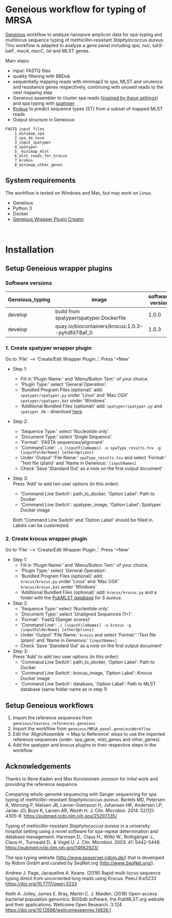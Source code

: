 # Geneious workflow for typing of MRSA

[Geneious](https://www.geneious.com) workflow to analyze nanopore amplicon data for spa-typing and multilocus sequence typing of methicillin-resistant *Staphylococcus aureus*. 
This workflow is adapted to analyze a gene panel including *spa*, *nuc*, *lukS-lukF*, *mecA*, *mecC*, *tst* and MLST genes. 

Main steps:
- input: FASTQ files
- quality filtering with BBDuk
- sequentially mapping reads with minimap2 to spa, MLST and virulence and resistance genes respectively, continuing with unused reads to the next mapping step
- Geneious assembler to cluster spa reads [(inspired by these settings)](https://www.geneious.com/tutorials/metagenomic-analysis) and spa typing with [spatyper](https://bitbucket.org/genomicepidemiology/spatyper)
- [Krokus](https://github.com/andrewjpage/krocus) to predict sequence types (ST) from a subset of mapped MLST reads
- Output structure in Geneious:
````
FASTQ input files
	1_minimap_spa
	2_spa_de_novo
	3_input_spatyper
	4_spatyper
	5_ minimap_mlst
	6_mlst_reads_for_krocus
	7_krokus
	8_minimap_other_genes
````


## System requirements
The workflow is tested on Windows and Mac, but may work on Linux.
- Geneious
- Python 3
- Docker
- [Geneious Wrapper Plugin Creator](https://www.geneious.com/api-developers/)

&nbsp;
&nbsp;

# Installation

## Setup Geneious wrapper plugins

### Software versions

| Geneious_typing | image | software version |
| -------- | ------- | ------- |
| develop | build from spatyper/spatyper.Dockerfile | 1.0.0 |
| develop | quay.io/biocontainers/krocus:1.0.3--pyhdfd78af_0 | 1.0.3 |

### 1. Create spatyper wrapper plugin
Go to 'File' --> 'Create/Edit Wrapper Plugin..'. Press '+New'
- Step 1: 
	- Fill in 'Plugin Name:' and 'Menu/Button Text:' of your choice. 
	- 'Plugin Type:' select 'General Operation'. 
	- 'Bundled Program Files (optional)' add:  
		`spatyper/spatyper.py` under 'Linux' and 'Mac OSX'  
		`spatyper/spatyper.bat` under 'Windows'  
	- 'Additional Bundled Files (optional)' add:
	 `spatyper/spatyper.py` and `spatyper_db` - download [here](https://bitbucket.org/genomicepidemiology/spatyper_db/src/main/).
- Step 2: 
	- 'Sequence Type:' select 'Nucleotide only'.
	- 'Document Type:' select 'Single Sequence'.
	- 'Format': 'FASTA sequences/alignment'
	- 'Command Line':
		`-i [inputFileNames] -o spaType_results.tsv -g [inputFolderName] [otherOptions]`
	- Under 'Output' 'File Name:' `spaType_results.tsv` and select 'Format:' 'Text file (plain)' and 'Name in Geneious:' `[inputNames]`
	- Check 'Save 'Standard Out' as a note on the first output document'
- Step 3:  
	Press 'Add' to add two user options (in this order):
	- 'Command Line Switch': path_to_docker, 'Option Label': Path to Docker
	- 'Command Line Switch': spatyper_image, 'Option Label': Spatyper Docker image
 
	Both 'Command Line Switch' and 'Option Label' should be filled in. Labels can be customized.

### 2. Create krocus wrapper plugin
Go to 'File' --> 'Create/Edit Wrapper Plugin..'. Press '+New'
- Step 1: 
	- Fill in 'Plugin Name:' and 'Menu/Button Text:' of your choice. 
	- 'Plugin Type:' select 'General Operation'. 
	- 'Bundled Program Files (optional)' add:  
		`krocus/krocus.py` under 'Linux' and 'Mac OSX'  
		`krocus/krocus.bat` under 'Windows'  
	- 'Additional Bundled Files (optional)' add:
	 `krocus/krocus.py` and a folder with the [PubMLST database](https://pubmlst.org) for *S*.*aureus*.
- Step 2: 
	- 'Sequence Type:' select 'Nucleotide only'.
	- 'Document Type:' select 'Unaligned Sequences (1+)'.
	- 'Format': 'FastQ (Sanger scores)'
	- 'Command Line':
		`-i [inputFileNames] -o krocus -g [inputFolderName] [otherOptions]`
	- Under 'Output' 'File Name:' `krocus` and select 'Format:' 'Text file (plain)' and 'Name in Geneious:' `[inputNames]`
	- Check 'Save 'Standard Out' as a note on the first output document'
- Step 3:  
	Press 'Add' to add two user options (in this order):
	- 'Command Line Switch': path_to_docker, 'Option Label': Path to Docker
	- 'Command Line Switch': krocus_image, 'Option Label': Krocus Docker image
	- 'Command Line Switch': database, 'Option Label': Path to MLST database (same folder name as in step 1)


## Setup Geneious workflows
1. Import the reference sequences from `geneious/Saureus_references.geneious`
2. Import the workflow from `geneious/MRSA_panel.geneiousWorkflow`
3. Edit the 'Align/Assemble -> Map to Reference' steps to use the imported reference sequences (order: spa_gene, mlst_genes and other_genes).
4. Add the spatyper and krocus plugins to their respective steps in the workflow

## Acknowledgements

Thanks to Rene Kaden and Max Koivistoinen Jonsson for inital work and providing the reference sequence.

Comparing whole-genome sequencing with Sanger sequencing for spa typing of methicillin-resistant *Staphylococcus aureus*. Bartels MD, Petersen A, Worning P, Nielsen JB, Larner-Svensson H, Johansen HK, Andersen LP, Jarløv JO, Boye K, Larsen AR, Westh H. J. Clin. Microbiol. 2014. 52(12): 4305-8. https://pubmed.ncbi.nlm.nih.gov/25297335/

Typing of methicillin-resistant *Staphylococcus aureus* in a university hospital setting using a novel software for spa-repeat determination and database management. Harmsen D., Claus H., Witte W., Rothgänger J., Claus H., Turnwald D., & Vogel U. J. Clin. Microbiol. 2003. 41: 5442-5448. https://pubmed.ncbi.nlm.nih.gov/14662923/

The spa typing website (http://www.spaserver.ridom.de/) that is developed by Ridom GmbH and curated by SeqNet.org (http://www.SeqNet.org/).

Andrew J. Page, Jacqueline A. Keane. (2018) Rapid multi-locus sequence typing direct from uncorrected long reads using Krocus. PeerJ 6:e5233 https://doi.org/10.7717/peerj.5233

Keith A. Jolley, James E. Bray, Martin C. J. Maiden. (2018) Open-access bacterial population genomics: BIGSdb software, the PubMLST.org website and their applications. Wellcome Open Research. 3:124 https://doi.org/10.12688/wellcomeopenres.14826.1